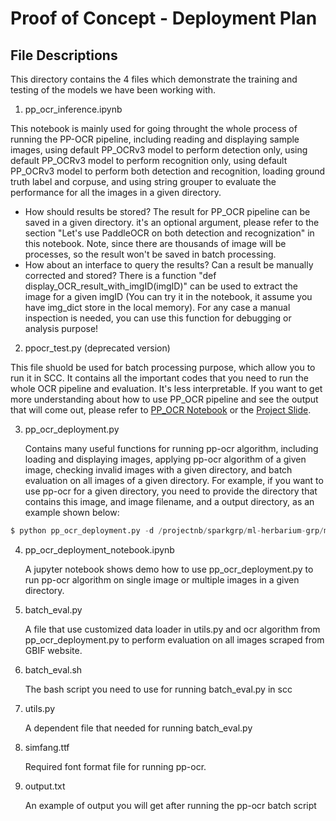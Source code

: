 # Proof of Concept - Deployment Plan

## File Descriptions
This directory contains the 4 files which demonstrate the training and testing of the models we have been working with. 
1. pp_ocr_inference.ipynb

  This notebook is mainly used for going throught the whole process of running the PP-OCR pipeline, including reading and displaying sample images, using default PP_OCRv3 model to perform detection only, using default PP_OCRv3 model to perform recognition only, using default PP_OCRv3 model to perform both detection and recognition, loading ground truth label and corpuse, and using string grouper to evaluate the performance for all the images in a given directory.

   - How should results be stored? 
     The result for PP_OCR pipeline can be saved in a given directory. it's an optional argument, please refer to the section "Let's use PaddleOCR on both detection and recognization" in this notebook. Note, since there are thousands of image will be processes, so the result won't be saved in batch processing.
   - How about an interface to query the results? Can a result be manually corrected and stored?
     There is a function "def display_OCR_result_with_imgID(imgID)" can be used to extract the image for a given imgID (You can try it in the notebook, it assume you have img_dict store in the local memory). For any case a manual inspection is needed, you can use this function for debugging or analysis purpose!

 2. ppocr_test.py (deprecated version)

   This file shuold be used for batch processing purpose, which allow you to run it in SCC. It contains all the important codes that you need to run the whole OCR pipeline and evaluation. It's less interpretable. If you want to get more understanding about how to use PP_OCR pipeline and see the output that will come out, please refer to [PP_OCR Notebook](./pp_ocr_inference.ipynb) or the [Project Slide](./ML%20Practicum%20Project%20Update.pdf).

3. pp_ocr_deployment.py 

   Contains many useful functions for running pp-ocr algorithm, including loading and displaying images, applying pp-ocr algorithm of a given image, checking invalid images with a given directory, and batch evaluation on all images of a given directory.  For example, if you want to use pp-ocr for a given directory, you need to provide the directory that contains this image, and image filename, and a output directory, as an example shown below:

```python
$ python pp_ocr_deployment.py -d /projectnb/sparkgrp/ml-herbarium-grp/ml-herbarium-data/scraped-data/20220425-160006-matching/ -f 912082001.jpg -r /usr4/dl523/dong760/CS549_Herbarium_Project/ml-herbarium/PaddleOCR/output
```

4. pp_ocr_deployment_notebook.ipynb

   A jupyter notebook shows demo how to use pp_ocr_deployment.py to run pp-ocr algorithm on single image or multiple images in a given directory.

5. batch_eval.py

   A file that use customized data loader in utils.py and ocr algorithm from pp_ocr_deployment.py to perform evaluation on all images scraped from GBIF website.


6. batch_eval.sh

    The bash script you need to use for running batch_eval.py in scc

7. utils.py

   A dependent file that needed for running batch_eval.py
  
8. simfang.ttf
  
    Required font format file for running pp-ocr.
    
9. output.txt

    An example of output you will get after running the pp-ocr batch script

